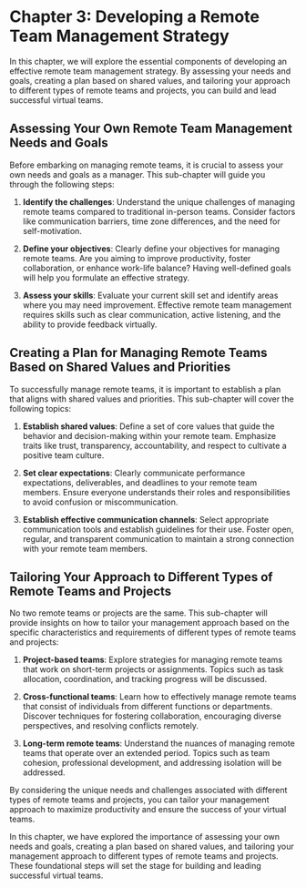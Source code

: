 Chapter 3: Developing a Remote Team Management Strategy
=======================================================

In this chapter, we will explore the essential components of developing an effective remote team management strategy. By assessing your needs and goals, creating a plan based on shared values, and tailoring your approach to different types of remote teams and projects, you can build and lead successful virtual teams.

Assessing Your Own Remote Team Management Needs and Goals
------------------------------------------------------------------------

Before embarking on managing remote teams, it is crucial to assess your own needs and goals as a manager. This sub-chapter will guide you through the following steps:

1. **Identify the challenges**: Understand the unique challenges of managing remote teams compared to traditional in-person teams. Consider factors like communication barriers, time zone differences, and the need for self-motivation.

2. **Define your objectives**: Clearly define your objectives for managing remote teams. Are you aiming to improve productivity, foster collaboration, or enhance work-life balance? Having well-defined goals will help you formulate an effective strategy.

3. **Assess your skills**: Evaluate your current skill set and identify areas where you may need improvement. Effective remote team management requires skills such as clear communication, active listening, and the ability to provide feedback virtually.

Creating a Plan for Managing Remote Teams Based on Shared Values and Priorities
----------------------------------------------------------------------------------------------

To successfully manage remote teams, it is important to establish a plan that aligns with shared values and priorities. This sub-chapter will cover the following topics:

1. **Establish shared values**: Define a set of core values that guide the behavior and decision-making within your remote team. Emphasize traits like trust, transparency, accountability, and respect to cultivate a positive team culture.

2. **Set clear expectations**: Clearly communicate performance expectations, deliverables, and deadlines to your remote team members. Ensure everyone understands their roles and responsibilities to avoid confusion or miscommunication.

3. **Establish effective communication channels**: Select appropriate communication tools and establish guidelines for their use. Foster open, regular, and transparent communication to maintain a strong connection with your remote team members.

Tailoring Your Approach to Different Types of Remote Teams and Projects
--------------------------------------------------------------------------------------

No two remote teams or projects are the same. This sub-chapter will provide insights on how to tailor your management approach based on the specific characteristics and requirements of different types of remote teams and projects:

1. **Project-based teams**: Explore strategies for managing remote teams that work on short-term projects or assignments. Topics such as task allocation, coordination, and tracking progress will be discussed.

2. **Cross-functional teams**: Learn how to effectively manage remote teams that consist of individuals from different functions or departments. Discover techniques for fostering collaboration, encouraging diverse perspectives, and resolving conflicts remotely.

3. **Long-term remote teams**: Understand the nuances of managing remote teams that operate over an extended period. Topics such as team cohesion, professional development, and addressing isolation will be addressed.

By considering the unique needs and challenges associated with different types of remote teams and projects, you can tailor your management approach to maximize productivity and ensure the success of your virtual teams.

In this chapter, we have explored the importance of assessing your own needs and goals, creating a plan based on shared values, and tailoring your management approach to different types of remote teams and projects. These foundational steps will set the stage for building and leading successful virtual teams.
